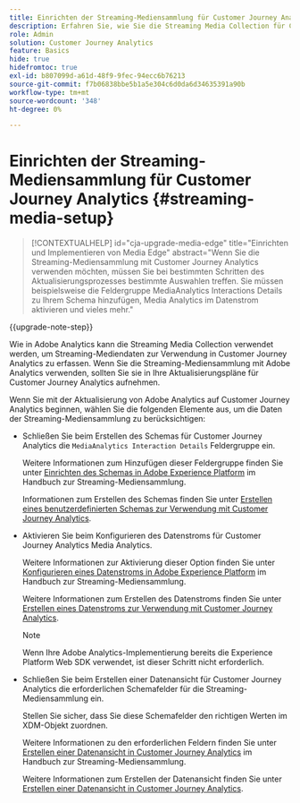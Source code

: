 ```yaml
---
title: Einrichten der Streaming-Mediensammlung für Customer Journey Analytics
description: Erfahren Sie, wie Sie die Streaming Media Collection für Customer Journey Analytics einrichten
role: Admin
solution: Customer Journey Analytics
feature: Basics
hide: true
hidefromtoc: true
exl-id: b807099d-a61d-48f9-9fec-94ecc6b76213
source-git-commit: f7b06838bbe5b1a5e304c6d0da6d34635391a90b
workflow-type: tm+mt
source-wordcount: '348'
ht-degree: 0%

---
```


# Einrichten der Streaming-Mediensammlung für Customer Journey Analytics {#streaming-media-setup}

<!-- markdownlint-disable MD034 -->

>[!CONTEXTUALHELP]
>id="cja-upgrade-media-edge"
>title="Einrichten und Implementieren von Media Edge"
>abstract="Wenn Sie die Streaming-Mediensammlung mit Customer Journey Analytics verwenden möchten, müssen Sie bei bestimmten Schritten des Aktualisierungsprozesses bestimmte Auswahlen treffen. Sie müssen beispielsweise die Feldergruppe MediaAnalytics Interactions Details zu Ihrem Schema hinzufügen, Media Analytics im Datenstrom aktivieren und vieles mehr."

<!-- markdownlint-enable MD034 -->

{{upgrade-note-step}}

Wie in Adobe Analytics kann die Streaming Media Collection verwendet werden, um Streaming-Mediendaten zur Verwendung in Customer Journey Analytics zu erfassen. Wenn Sie die Streaming-Mediensammlung mit Adobe Analytics verwenden, sollten Sie sie in Ihre Aktualisierungspläne für Customer Journey Analytics aufnehmen.

Wenn Sie mit der Aktualisierung von Adobe Analytics auf Customer Journey Analytics beginnen, wählen Sie die folgenden Elemente aus, um die Daten der Streaming-Mediensammlung zu berücksichtigen:

* Schließen Sie beim Erstellen des Schemas für Customer Journey Analytics die `MediaAnalytics Interaction Details` Feldergruppe ein.

  Weitere Informationen zum Hinzufügen dieser Feldergruppe finden Sie unter [Einrichten des Schemas in Adobe Experience Platform](https://experienceleague.adobe.com/en/docs/media-analytics/using/implementation/edge-recommended/media-edge-sdk/implementation-edge#set-up-the-schema-in-adobe-experience-platform) im Handbuch zur Streaming-Mediensammlung.

  Informationen zum Erstellen des Schemas finden Sie unter [Erstellen eines benutzerdefinierten Schemas zur Verwendung mit Customer Journey Analytics](/help/getting-started/cja-upgrade/cja-upgrade-schema-create.md).

* Aktivieren Sie beim Konfigurieren des Datenstroms für Customer Journey Analytics Media Analytics.

  Weitere Informationen zur Aktivierung dieser Option finden Sie unter [Konfigurieren eines Datenstroms in Adobe Experience Platform](https://experienceleague.adobe.com/en/docs/media-analytics/using/implementation/edge-recommended/media-edge-sdk/implementation-edge#configure-a-datastream-in-adobe-experience-platform) im Handbuch zur Streaming-Mediensammlung.

  Weitere Informationen zum Erstellen des Datenstroms finden Sie unter [Erstellen eines Datenstroms zur Verwendung mit Customer Journey Analytics](/help/getting-started/cja-upgrade/cja-upgrade-datastream.md).

  >[!NOTE]
  >
  >Wenn Ihre Adobe Analytics-Implementierung bereits die Experience Platform Web SDK verwendet, ist dieser Schritt nicht erforderlich.

* Schließen Sie beim Erstellen einer Datenansicht für Customer Journey Analytics die erforderlichen Schemafelder für die Streaming-Mediensammlung ein.

  Stellen Sie sicher, dass Sie diese Schemafelder den richtigen Werten im XDM-Objekt zuordnen.

  Weitere Informationen zu den erforderlichen Feldern finden Sie unter [Erstellen einer Datenansicht in Customer Journey Analytics](/help/getting-started/cja-upgrade/cja-upgrade-dataview.md) im Handbuch zur Streaming-Mediensammlung.

  Weitere Informationen zum Erstellen der Datenansicht finden Sie unter [Erstellen einer Datenansicht in Customer Journey Analytics](/help/getting-started/cja-upgrade/cja-upgrade-dataview.md).

<!--

------------------

The steps for implementing the Streaming Media Collection in Customer Journey Analytics differ depending on your current Streaming Media Collection implementation in Adobe Analytics. 

Streaming Media Collection can be implemented in Adobe Analytics in either of the following ways:

* [Edge Network implementations for the Streaming Media Collection](#edge-network-implementations)

* [Adobe Analytics-only implementations for the Streaming Media Collection](#adobe-analytics-only-implementations)

For more information about the differences between these implementation methods, see [Implement the Streaming Media Collection](https://experienceleague.adobe.com/en/docs/media-analytics/using/implementation/overview) in the Streaming Media Collection Guide.

## Edge Network implementations for the Streaming Media Collection

If the Streaming Media Collection is [implemented using the Edge Network in your Adobe Analytics implementation](https://experienceleague.adobe.com/en/docs/media-analytics/using/implementation/overview#edge-implementation-methods), this means that some steps that are required to upgrade the Streaming Media Collection to Customer Journey Analytics have already been completed as part of your Adobe Analytics implementation. Following are the completed steps:

* [Set up the schema in Adobe Experience Platform](https://experienceleague.adobe.com/en/docs/media-analytics/using/implementation/edge-recommended/media-edge-sdk/implementation-edge#set-up-the-schema-in-adobe-experience-platform)

* [Create a dataset in Adobe Experience Platform](https://experienceleague.adobe.com/en/docs/media-analytics/using/implementation/edge-recommended/media-edge-sdk/implementation-edge#create-a-dataset-in-adobe-experience-platform)

* [Configure a datastream in Adobe Experience Platform](https://experienceleague.adobe.com/en/docs/media-analytics/using/implementation/edge-recommended/media-edge-sdk/implementation-edge#configure-a-datastream-in-adobe-experience-platform)

The following additional steps need to be completed as part of the upgrade to Customer Journey Analytics:

>[!NOTE]
>
>As you complete the Customer Journey Analytics upgrade steps, make sure you use the schema, dataset, and datastream from your Streaming Media Collection implementation in Adobe Analytics.

* [Create a connection in Customer Journey Analytics](/help/getting-started/cja-upgrade/cja-upgrade-connection.md)

* [Create a data view in Customer Journey Analytics](/help/getting-started/cja-upgrade/cja-upgrade-dataview.md)


## Adobe Analytics-only implementations for the Streaming Media Collection

If the Streaming Media Collection is [implemented using an Adobe Analytics-only implementation in your Adobe Analytics environment](https://experienceleague.adobe.com/en/docs/media-analytics/using/implementation/overview#adobe-analytics-only-implementation-methods), this means that Streaming Media data is not yet going to Edge Network. 

As you create the schema, dataset, datastream, connection, and data view as part of your upgrade from Adobe Analytics to Customer Journey Analytics, make the following selections to account for Streaming Media Collection data:

* When creating the schema for Customer Journey Analytics, include the `MediaAnalytics Interaction Details` field group.

  For more information about adding this field group, see [Set up the schema in Adobe Experience Platform](https://experienceleague.adobe.com/en/docs/media-analytics/using/implementation/edge-recommended/media-edge-sdk/implementation-edge#set-up-the-schema-in-adobe-experience-platform) in the Streaming Media Collection Guide.

  For information about creating the schema, see [Create a custom schema to use with Customer Journey Analytics](/help/getting-started/cja-upgrade/cja-upgrade-schema-create.md).

* When configuring the datastream for Customer Journey Analytics, enable Media Analytics. 

  For more information about enabling this option, see [Configure a datastream in Adobe Experience Platform](https://experienceleague.adobe.com/en/docs/media-analytics/using/implementation/edge-recommended/media-edge-sdk/implementation-edge#configure-a-datastream-in-adobe-experience-platform) in the Streaming Media Collection Guide.

  For information about creating the datastream, see [Create a datastream to use with Customer Journey Analytics](/help/getting-started/cja-upgrade/cja-upgrade-datastream.md).

* When creating a data view for Customer Journey Analytics, include the required schema fields for the Streaming Media Collection.

  Make sure you map these schema fieldds to the correct values in the XDM object.

  For more information about the required fields, see [Create a data view in Customer Journey Analytics](/help/getting-started/cja-upgrade/cja-upgrade-dataview.md) in the Streaming Media Collection Guide.

  For information about creating the data view, see [Create a data view in Customer Journey Analytics](/help/getting-started/cja-upgrade/cja-upgrade-dataview.md).

  -->
